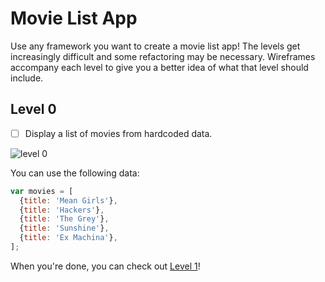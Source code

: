 # Movie List App

Use any framework you want to create a movie list app! The levels get increasingly difficult and some refactoring may be necessary. Wireframes accompany each level to give you a better idea of what that level should include. 

## Level 0
- [ ] Display a list of movies from hardcoded data.

![level 0](https://cloud.githubusercontent.com/assets/7968370/26704355/53960602-46e3-11e7-949f-d00018a10298.png)

You can use the following data: 

```javascript
var movies = [
  {title: 'Mean Girls'},
  {title: 'Hackers'},
  {title: 'The Grey'},
  {title: 'Sunshine'},
  {title: 'Ex Machina'},
];
```

When you're done, you can check out [Level 1](https://gist.github.com/beth/a9626adab3042e740e3f4245a7b99093)!